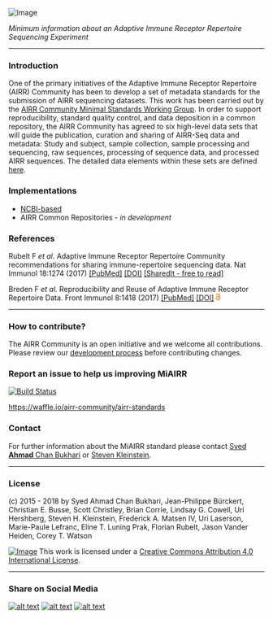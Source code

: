 ![Image](https://github.com/airr-community/airr-standards/raw/master/images/miairr_logo.png)

_Minimum information about an Adaptive Immune Receptor Repertoire Sequencing Experiment_

***

### Introduction
One of the primary initiatives of the Adaptive Immune Receptor Repertoire (AIRR) Community has been to develop a set of
metadata standards for the submission of AIRR sequencing datasets. This work has been carried out by the [AIRR Community
Minimal Standards Working Group](http://airr.irmacs.sfu.ca/working_groups/minimal_standards). In order to support
reproducibility, standard quality control, and data deposition in a common repository, the AIRR Community has agreed to
six high-level data sets that will guide the publication, curation and sharing of AIRR-Seq data and metadata: Study and
subject, sample collection, sample processing and sequencing, raw sequences, processing of sequence data, and processed
AIRR sequences. The detailed data elements within these sets are defined
[here](https://github.com/airr-community/airr-standards/blob/master/AIRR_Minimal_Standard_Data_Elements.tsv).

### Implementations

- [NCBI-based](https://github.com/airr-community/airr-standards/tree/master/NCBI_implementation)
- AIRR Common Repositories - _in development_

### References

Rubelt F _et al._
Adaptive Immune Receptor Repertoire Community recommendations for sharing immune-repertoire sequencing data.
Nat Immunol 18:1274 (2017)
[[PubMed]](https://www.ncbi.nlm.nih.gov/pubmed/29144493) [[DOI]](https://doi.org/10.1038/ni.3873) [[SharedIt - free to read]](https://rdcu.be/E7sS)

Breden F _et al._
Reproducibility and Reuse of Adaptive Immune Receptor Repertoire Data.
Front Immunol 8:1418 (2017)
[[PubMed]](https://www.ncbi.nlm.nih.gov/pubmed/29163494) [[DOI]](https://doi.org/10.3389/fimmu.2017.01418) <img src="https://github.com/airr-community/airr-standards/raw/master/images/logo_OA_9x14.png"  title="Open Access"/>

<!---
The following link could give a false impression on contribution to the MiAIRR standard, therefore please keep it
commented out until the actual MiAIRR publication it out and can be referenced too.
[![DOI](https://zenodo.org/badge/104967269.svg)](https://zenodo.org/badge/latestdoi/104967269)
-->

***
### How to contribute?

The AIRR Community is an open initiative and we welcome all contributions. Please review our
[development process](https://github.com/airr-community/airr-standards/tree/master/CONTRIBUTING.md)
before contributing changes.

### Report an issue to help us improving MiAIRR

[![Build Status](https://travis-ci.org/airr-community/airr-standards.svg?branch=master)](https://travis-ci.org/airr-community/airr-standards)

https://waffle.io/airr-community/airr-standards

### Contact

For further information about the MiAIRR standard please contact
[Syed **Ahmad** Chan Bukhari](mailto:ahmad.chan@yale.edu?subject=MiAIRR%20Standard) or
[Steven Kleinstein](mailto:steven.kleinstein@yale.edu?subject=MiAIRR%20Standard).

***
### License

(c) 2015 - 2018 by Syed Ahmad Chan Bukhari, Jean-Philippe Bürckert, Christian E. Busse,
Scott Christley, Brian Corrie, Lindsay G. Cowell, Uri Hershberg, Steven H. Kleinstein,
Frederick A. Matsen IV, Uri Laserson, Marie-Paule Lefranc, Eline T. Luning Prak, Florian Rubelt,
Jason Vander Heiden, Corey T. Watson

[![Image](https://i.creativecommons.org/l/by/4.0/80x15.png)](http://creativecommons.org/licenses/by/4.0/)
This work is licensed under a [Creative Commons Attribution 4.0 International License](http://creativecommons.org/licenses/by/4.0/).

***
### Share on Social Media

[![alt text][1.1]][1]
[![alt text][2.1]][2]
[![alt text][3.1]][3]

[1.1]: http://i.imgur.com/tXSoThF.png (twitter icon with padding)
[2.1]: http://i.imgur.com/P3YfQoD.png (facebook icon with padding)
[3.1]: http://i.imgur.com/yCsTjba.png (google plus icon with padding)

[1]: https://twitter.com/share?url=https://github.com/airr-community/airr-standards
[2]: https://www.facebook.com/sharer/sharer.php?u=https://github.com/airr-community/airr-standards
[3]: https://plus.google.com/share?url=https://github.com/airr-community/airr-standards
